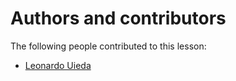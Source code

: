 # Authors and contributors

The following people contributed to this lesson:

* [Leonardo Uieda](http://www.leouieda.com/)
